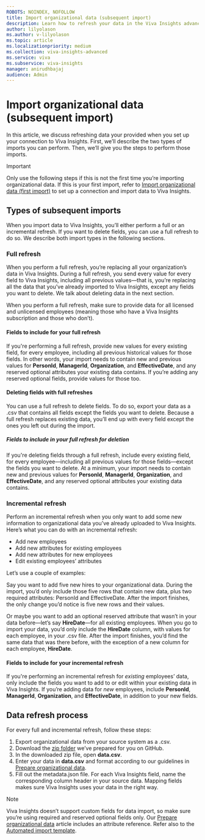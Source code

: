 ```yaml
---
ROBOTS: NOINDEX, NOFOLLOW
title: Import organizational data (subsequent import)
description: Learn how to refresh your data in the Viva Insights advanced insights app through a connection
author: lilyolason
ms.author: v-lilyolason
ms.topic: article
ms.localizationpriority: medium
ms.collection: viva-insights-advanced
ms.service: viva 
ms.subservice: viva-insights
manager: anirudhbajaj
audience: Admin
---
```


# Import organizational data (subsequent import)

In this article, we discuss refreshing data your provided when you set up your connection to Viva Insights. First, we’ll describe the two types of imports you can perform. Then, we’ll give you the steps to perform those imports.

>[!Important]
>Only use the following steps if this is not the first time you’re importing organizational data. If this is your first import, refer to [Import organizational data (first import)](import-org-data-first.md) to set up a connection and import data to Viva Insights.

## Types of subsequent imports

When you import data to Viva Insights, you’ll either perform a full or an incremental refresh. If you want to delete fields, you can use a full refresh to do so. We describe both import types in the following sections.

### Full refresh

When you perform a full refresh, you’re replacing all your organization’s data in Viva Insights. During a full refresh, you send every value for every field to Viva Insights, including all previous values—that is, you’re replacing all the data that you've already imported to Viva Insights, except any fields you want to delete. We talk about deleting data in the next section.
 
When you perform a full refresh, make sure to provide data for all licensed and unlicensed employees (meaning those who have a Viva Insights subscription and those who don’t).

#### Fields to include for your full refresh 

If you're performing a full refresh, provide new values for every existing field, for every employee, including all previous historical values for those fields. In other words, your import needs to contain new and previous values for **PersonId**, **ManagerId**, **Organization**, and **EffectiveDate**, and any reserved optional attributes your existing data contains. If you’re adding any reserved optional fields, provide values for those too.

#### Deleting fields with full refreshes

You can use a full refresh to delete fields. To do so, export your data as a .csv that contains all fields except the fields you want to delete. Because a full refresh replaces existing data, you’ll end up with every field except the ones you left out during the import.

##### Fields to include in your full refresh for deletion

If you're deleting fields through a full refresh, include every existing field, for every employee—including all previous values for those fields—except the fields you want to delete. At a minimum, your import needs to contain new and previous values for **PersonId**, **ManagerId**, **Organization**, and **EffectiveDate**, and any reserved optional attributes your existing data contains.
 
### Incremental refresh

Perform an incremental refresh when you only want to add some new information to organizational data you’ve already uploaded to Viva Insights. Here’s what you can do with an incremental refresh:

* Add new employees
* Add new attributes for existing employees
* Add new attributes for new employees
* Edit existing employees’ attributes
 
Let’s use a couple of examples:

Say you want to add five new hires to your organizational data. During the import, you’d only include those five rows that contain new data, plus two required attributes: PersonId and EffectiveDate. After the import finishes, the only change you’d notice is five new rows and their values. 

Or maybe you want to add an optional reserved attribute that wasn’t in your data before—let’s say **HireDate**—for all existing employees. When you go to import your data, you’d only include the **HireDate** column, with values for each employee, in your .csv file. After the import finishes, you’d find the same data that was there before, with the exception of a new column for each employee, **HireDate**. 

#### Fields to include for your incremental refresh 

If you're performing an incremental refresh for *existing* employees’ data, only include the fields you want to add to or edit within your existing data in Viva Insights. If you’re adding data for *new* employees, include **PersonId**, **ManagerId**, **Organization**, and **EffectiveDate**, in addition to your new fields. 

## Data refresh process

For every full and incremental refresh, follow these steps:

1. Export organizational data from your source system as a .csv.
1. Download the [zip folder](https://go.microsoft.com/fwlink/?linkid=2230444) we’ve prepared for you on GitHub.
1.	In the downloaded zip file, open **data.csv**.
1.	Enter your data in **data.csv** and format according to our guidelines in [Prepare organizational data](prepare-org-data.md#structure-the-organizational-data).
1.	Fill out the metadata.json file. For each Viva Insights field, name the corresponding column header in your source data. Mapping fields makes sure Viva Insights uses your data in the right way. 

>[!Note]
>Viva Insights doesn’t support custom fields for data import, so make sure you’re using required and reserved optional fields only. Our [Prepare organizational data](prepare-org-data.md#attribute-reference) article includes an attribute reference. Refer also to the [Automated import template](https://go.microsoft.com/fwlink/?linkid=2230246).